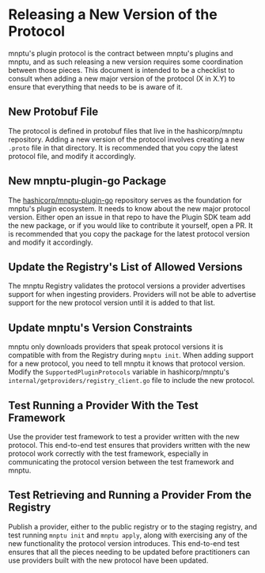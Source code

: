 # Releasing a New Version of the Protocol

mnptu's plugin protocol is the contract between mnptu's plugins and
mnptu, and as such releasing a new version requires some coordination
between those pieces. This document is intended to be a checklist to consult
when adding a new major version of the protocol (X in X.Y) to ensure that
everything that needs to be is aware of it.

## New Protobuf File

The protocol is defined in protobuf files that live in the hashicorp/mnptu
repository. Adding a new version of the protocol involves creating a new
`.proto` file in that directory. It is recommended that you copy the latest
protocol file, and modify it accordingly.

## New mnptu-plugin-go Package

The
[hashicorp/mnptu-plugin-go](https://github.com/hashicorp/mnptu-plugin-go)
repository serves as the foundation for mnptu's plugin ecosystem. It needs
to know about the new major protocol version. Either open an issue in that repo
to have the Plugin SDK team add the new package, or if you would like to
contribute it yourself, open a PR. It is recommended that you copy the package
for the latest protocol version and modify it accordingly.

## Update the Registry's List of Allowed Versions

The mnptu Registry validates the protocol versions a provider advertises
support for when ingesting providers. Providers will not be able to advertise
support for the new protocol version until it is added to that list.

## Update mnptu's Version Constraints

mnptu only downloads providers that speak protocol versions it is
compatible with from the Registry during `mnptu init`. When adding support
for a new protocol, you need to tell mnptu it knows that protocol version.
Modify the `SupportedPluginProtocols` variable in hashicorp/mnptu's
`internal/getproviders/registry_client.go` file to include the new protocol.

## Test Running a Provider With the Test Framework

Use the provider test framework to test a provider written with the new
protocol. This end-to-end test ensures that providers written with the new
protocol work correctly with the test framework, especially in communicating
the protocol version between the test framework and mnptu.

## Test Retrieving and Running a Provider From the Registry

Publish a provider, either to the public registry or to the staging registry,
and test running `mnptu init` and `mnptu apply`, along with exercising
any of the new functionality the protocol version introduces. This end-to-end
test ensures that all the pieces needing to be updated before practitioners can
use providers built with the new protocol have been updated.
